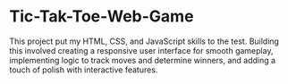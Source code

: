 # Tic-Tak-Toe-Web-Game
This project put my HTML, CSS, and JavaScript skills to the test.
Building this involved creating a responsive user interface for smooth gameplay, implementing logic to track moves and determine winners, and adding a touch of polish with interactive features.
